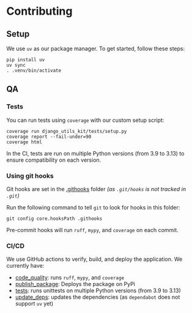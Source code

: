 # Contributing

## Setup

We use `uv` as our package manager.
To get started, follow these steps:

```shell
pip install uv
uv sync
. .venv/bin/activate
```

## QA

### Tests

You can run tests using `coverage` with our custom setup script:

```shell
coverage run django_utils_kit/tests/setup.py
coverage report --fail-under=90
coverage html
```

In the CI, tests are run on multiple Python versions (from 3.9 to 3.13)
to ensure compatibility on each version.

### Using git hooks

Git hooks are set in the [.githooks](.githooks) folder
_(as `.git/hooks` is not tracked in `.git`)_

Run the following command to tell `git` to look for hooks in this folder:

```shell
git config core.hooksPath .githooks
```

Pre-commit hooks will run `ruff`, `mypy`, and `coverage` on each commit.

### CI/CD

We use GitHub actions to verify, build, and deploy the application. We currently have:

- [code_quality](.github/workflows/code_quality.yml): runs `ruff`, `mypy`, and `coverage`
- [publish_package](.github/workflows/publish_package.yml): Deploys the package on PyPi
- [tests](.github/workflows/tests.yml): runs unittests on multiple Python versions (from 3.9 to 3.13)
- [update_deps](.github/workflows/update_deps.yml): updates the dependencies (as `dependabot` does not support `uv` yet)
